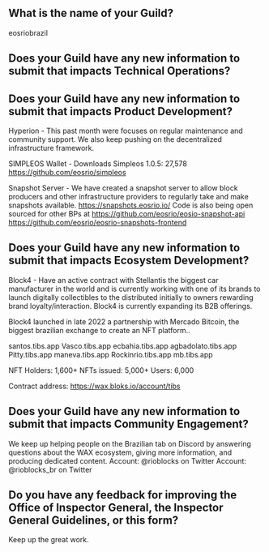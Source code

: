 ## What is the name of your Guild?

eosriobrazil

## Does your Guild have any new information to submit that impacts Technical Operations?



## Does your Guild have any new information to submit that impacts Product Development?

Hyperion - This past month were focuses on regular maintenance and community support. We also keep pushing on the decentralized infrastructure framework.

SIMPLEOS Wallet - Downloads Simpleos 1.0.5: 27,578
 https://github.com/eosrio/simpleos

Snapshot Server - We have created a snapshot server to allow block producers and other infrastructure providers to regularly take and make snapshots available. https://snapshots.eosrio.io/
Code is also being open sourced for other BPs at 
https://github.com/eosrio/eosio-snapshot-api
https://github.com/eosrio/eosrio-snapshots-frontend


## Does your Guild have any new information to submit that impacts Ecosystem Development?

Block4 - Have an active contract with Stellantis the biggest car manufacturer in the world and is currently working with one of its brands to launch digitally collectibles to the distributed initially to owners rewarding brand loyalty/interaction. Block4 is currently expanding its B2B offerings.

Block4 launched in late 2022 a partnership with Mercado Bitcoin, the biggest brazilian exchange to create an NFT platform.. 

santos.tibs.app
Vasco.tibs.app
ecbahia.tibs.app
agbadolato.tibs.app
Pitty.tibs.app
maneva.tibs.app
Rockinrio.tibs.app
mb.tibs.app

NFT Holders: 1,600+
NFTs issued: 5,000+
Users: 6,000

Contract address: https://wax.bloks.io/account/tibs


## Does your Guild have any new information to submit that impacts Community Engagement?

We keep up helping people on the Brazilian tab on Discord by answering questions about the WAX ecosystem, giving more information, and producing dedicated content. 
Account: @rioblocks on Twitter
Account: @rioblocks_br on Twitter



## Do you have any feedback for improving the Office of Inspector General, the Inspector General Guidelines, or this form?

Keep up the great work.
